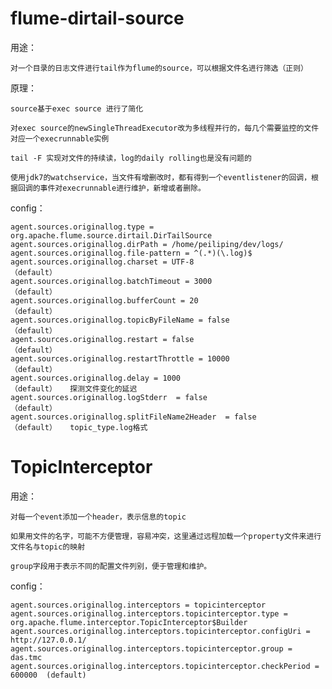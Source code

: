 # flume-dirtail-source

  用途：

    对一个目录的日志文件进行tail作为flume的source，可以根据文件名进行筛选（正则）
  
  原理：
  
    source基于exec source 进行了简化
    
    对exec source的newSingleThreadExecutor改为多线程并行的，每几个需要监控的文件对应一个execrunnable实例
    
    tail -F 实现对文件的持续读，log的daily rolling也是没有问题的
    
    使用jdk7的watchservice，当文件有增删改时，都有得到一个eventlistener的回调，根据回调的事件对execrunnable进行维护，新增或者删除。

  config：
  
    agent.sources.originallog.type = org.apache.flume.source.dirtail.DirTailSource
    agent.sources.originallog.dirPath = /home/peiliping/dev/logs/
    agent.sources.originallog.file-pattern = ^(.*)(\.log)$
    agent.sources.originallog.charset = UTF-8                                （default）
    agent.sources.originallog.batchTimeout = 3000                            （default）
    agent.sources.originallog.bufferCount = 20                               （default）
    agent.sources.originallog.topicByFileName = false                        （default）
    agent.sources.originallog.restart = false                                （default）
    agent.sources.originallog.restartThrottle = 10000                        （default）
    agent.sources.originallog.delay = 1000                                   （default）   探测文件变化的延迟
    agent.sources.originallog.logStderr  = false                             （default）
    agent.sources.originallog.splitFileName2Header  = false                  （default）   topic_type.log格式
    

# TopicInterceptor

  用途：

    对每一个event添加一个header，表示信息的topic
    
    如果用文件的名字，可能不方便管理，容易冲突，这里通过远程加载一个property文件来进行文件名与topic的映射
    
    group字段用于表示不同的配置文件列别，便于管理和维护。

  config：

    agent.sources.originallog.interceptors = topicinterceptor 
    agent.sources.originallog.interceptors.topicinterceptor.type = org.apache.flume.interceptor.TopicInterceptor$Builder
    agent.sources.originallog.interceptors.topicinterceptor.configUri = http://127.0.0.1/
    agent.sources.originallog.interceptors.topicinterceptor.group = das.tmc
    agent.sources.originallog.interceptors.topicinterceptor.checkPeriod = 600000  (default)
